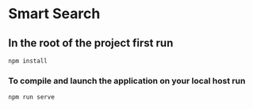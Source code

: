 # Smart Search

## In the root of the project first run
```
npm install
```

### To compile and launch the application on your local host run
```
npm run serve
```

